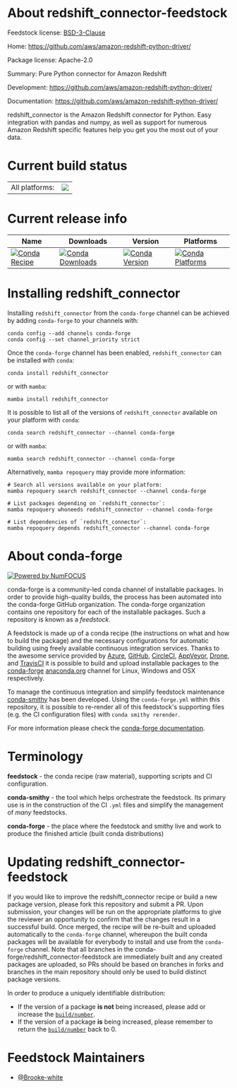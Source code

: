 About redshift_connector-feedstock
==================================

Feedstock license: [BSD-3-Clause](https://github.com/conda-forge/redshift_connector-feedstock/blob/main/LICENSE.txt)

Home: https://github.com/aws/amazon-redshift-python-driver/

Package license: Apache-2.0

Summary: Pure Python connector for Amazon Redshift

Development: https://github.com/aws/amazon-redshift-python-driver/

Documentation: https://github.com/aws/amazon-redshift-python-driver/

redshift_connector is the Amazon Redshift connector for Python. Easy integration with
pandas and numpy, as well as support for numerous Amazon Redshift specific features
help you get you the most out of your data.


Current build status
====================


<table><tr><td>All platforms:</td>
    <td>
      <a href="https://dev.azure.com/conda-forge/feedstock-builds/_build/latest?definitionId=11479&branchName=main">
        <img src="https://dev.azure.com/conda-forge/feedstock-builds/_apis/build/status/redshift_connector-feedstock?branchName=main">
      </a>
    </td>
  </tr>
</table>

Current release info
====================

| Name | Downloads | Version | Platforms |
| --- | --- | --- | --- |
| [![Conda Recipe](https://img.shields.io/badge/recipe-redshift_connector-green.svg)](https://anaconda.org/conda-forge/redshift_connector) | [![Conda Downloads](https://img.shields.io/conda/dn/conda-forge/redshift_connector.svg)](https://anaconda.org/conda-forge/redshift_connector) | [![Conda Version](https://img.shields.io/conda/vn/conda-forge/redshift_connector.svg)](https://anaconda.org/conda-forge/redshift_connector) | [![Conda Platforms](https://img.shields.io/conda/pn/conda-forge/redshift_connector.svg)](https://anaconda.org/conda-forge/redshift_connector) |

Installing redshift_connector
=============================

Installing `redshift_connector` from the `conda-forge` channel can be achieved by adding `conda-forge` to your channels with:

```
conda config --add channels conda-forge
conda config --set channel_priority strict
```

Once the `conda-forge` channel has been enabled, `redshift_connector` can be installed with `conda`:

```
conda install redshift_connector
```

or with `mamba`:

```
mamba install redshift_connector
```

It is possible to list all of the versions of `redshift_connector` available on your platform with `conda`:

```
conda search redshift_connector --channel conda-forge
```

or with `mamba`:

```
mamba search redshift_connector --channel conda-forge
```

Alternatively, `mamba repoquery` may provide more information:

```
# Search all versions available on your platform:
mamba repoquery search redshift_connector --channel conda-forge

# List packages depending on `redshift_connector`:
mamba repoquery whoneeds redshift_connector --channel conda-forge

# List dependencies of `redshift_connector`:
mamba repoquery depends redshift_connector --channel conda-forge
```


About conda-forge
=================

[![Powered by
NumFOCUS](https://img.shields.io/badge/powered%20by-NumFOCUS-orange.svg?style=flat&colorA=E1523D&colorB=007D8A)](https://numfocus.org)

conda-forge is a community-led conda channel of installable packages.
In order to provide high-quality builds, the process has been automated into the
conda-forge GitHub organization. The conda-forge organization contains one repository
for each of the installable packages. Such a repository is known as a *feedstock*.

A feedstock is made up of a conda recipe (the instructions on what and how to build
the package) and the necessary configurations for automatic building using freely
available continuous integration services. Thanks to the awesome service provided by
[Azure](https://azure.microsoft.com/en-us/services/devops/), [GitHub](https://github.com/),
[CircleCI](https://circleci.com/), [AppVeyor](https://www.appveyor.com/),
[Drone](https://cloud.drone.io/welcome), and [TravisCI](https://travis-ci.com/)
it is possible to build and upload installable packages to the
[conda-forge](https://anaconda.org/conda-forge) [anaconda.org](https://anaconda.org/)
channel for Linux, Windows and OSX respectively.

To manage the continuous integration and simplify feedstock maintenance
[conda-smithy](https://github.com/conda-forge/conda-smithy) has been developed.
Using the ``conda-forge.yml`` within this repository, it is possible to re-render all of
this feedstock's supporting files (e.g. the CI configuration files) with ``conda smithy rerender``.

For more information please check the [conda-forge documentation](https://conda-forge.org/docs/).

Terminology
===========

**feedstock** - the conda recipe (raw material), supporting scripts and CI configuration.

**conda-smithy** - the tool which helps orchestrate the feedstock.
                   Its primary use is in the construction of the CI ``.yml`` files
                   and simplify the management of *many* feedstocks.

**conda-forge** - the place where the feedstock and smithy live and work to
                  produce the finished article (built conda distributions)


Updating redshift_connector-feedstock
=====================================

If you would like to improve the redshift_connector recipe or build a new
package version, please fork this repository and submit a PR. Upon submission,
your changes will be run on the appropriate platforms to give the reviewer an
opportunity to confirm that the changes result in a successful build. Once
merged, the recipe will be re-built and uploaded automatically to the
`conda-forge` channel, whereupon the built conda packages will be available for
everybody to install and use from the `conda-forge` channel.
Note that all branches in the conda-forge/redshift_connector-feedstock are
immediately built and any created packages are uploaded, so PRs should be based
on branches in forks and branches in the main repository should only be used to
build distinct package versions.

In order to produce a uniquely identifiable distribution:
 * If the version of a package **is not** being increased, please add or increase
   the [``build/number``](https://docs.conda.io/projects/conda-build/en/latest/resources/define-metadata.html#build-number-and-string).
 * If the version of a package **is** being increased, please remember to return
   the [``build/number``](https://docs.conda.io/projects/conda-build/en/latest/resources/define-metadata.html#build-number-and-string)
   back to 0.

Feedstock Maintainers
=====================

* [@Brooke-white](https://github.com/Brooke-white/)

